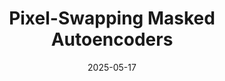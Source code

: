 ---
featured: false
date: "2025-05-17"
title: "Pixel-Swapping Masked Autoencoders"
description: |
  ### Pixel-Swapping Masked Autoencoders for Remote Sensing Pretraining
  ##### Sean Brynjólfsson\*, [William Pinstrup Huey\*](https://willhuey.com/), Avery Avila\*

  TODO: Description
media: 
  - content: ""
    alt_text: "..."
links:
  # - url: ""
  #   text: "Github"
---